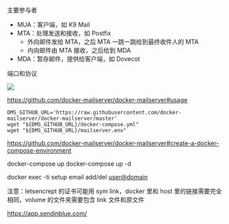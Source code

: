 主要参与者

- MUA：客户端，如 K9 Mail
- MTA：处理发送和接收，如 Postfix
  - 外向邮件发给 MTA，之后 MTA 一跳一跳给到最终收件人的 MTA
  - 内向邮件由 MTA 接收，之后给到 MDA
- MDA：暂存邮件，提供给客户端，如 Dovecot

端口和协议

![](/home/lin/Desktop/git/blog/linhandev.github.io/assets/img/post/2022-08-17-Mail/2022-11-19-07-00-15-image.png)

https://github.com/docker-mailserver/docker-mailserver#usage

```shell
DMS_GITHUB_URL='https://raw.githubusercontent.com/docker-mailserver/docker-mailserver/master'
wget "${DMS_GITHUB_URL}/docker-compose.yml"
wget "${DMS_GITHUB_URL}/mailserver.env"
```

https://github.com/docker-mailserver/docker-mailserver#create-a-docker-compose-environment

docker-compose up
docker-compose up -d

docker exec -ti <CONTAINER NAME> setup email add/del <user@domain>

注意：letsencrept 的证书可能用 sym link，docker 里和 host 里的链接需要完全相同，volume 的文件夹需要包含 link 文件和原文件

https://app.sendinblue.com/
